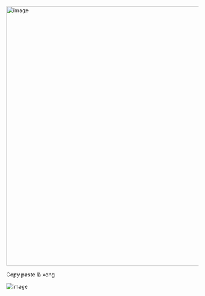 <img width="681" alt="image" src="https://github.com/Vanmaxohp/EHC_Training_CryptoHack/assets/90485791/0e209717-70f7-4d92-af2b-af405dde88db">

Copy paste là xong

  ![image](https://github.com/Vanmaxohp/EHC_Training_CryptoHack/assets/90485791/3fa10be7-cf1a-4ee2-a506-e0c609072c0a)
